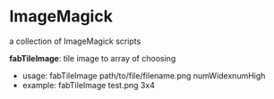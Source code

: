 # ImageMagick
a collection of ImageMagick scripts

**fabTileImage**: tile image to array of choosing  
  * usage: fabTileImage path/to/file/filename.png numWidexnumHigh  
  * example: fabTileImage test.png 3x4
   
